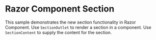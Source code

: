 # Razor Component Section 

This sample demonstrates the new section functionality in Razor Component. Use `SectionOutlet` to render a section in a component. Use `SectionContent` to supply the content for the section.